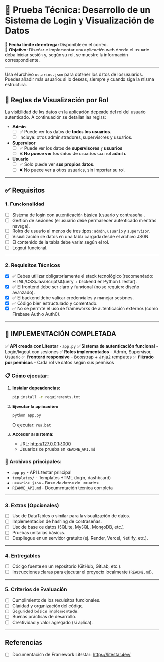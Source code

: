 # 🧪 Prueba Técnica: Desarrollo de un Sistema de Login y Visualización de Datos

**📅 Fecha límite de entrega:** Disponible en el correo.  
**🎯 Objetivo:** Diseñar e implementar una aplicación web donde el usuario deba iniciar sesión y, según su rol, se muestre la información correspondiente.

---

Usa el archivo `usuarios.json` para obtener los datos de los usuarios. Puedes añadir más usuarios si lo deseas, siempre y cuando siga la misma estructura.

## 🔐 Reglas de Visualización por Rol

La visibilidad de los datos en la aplicación depende del rol del usuario autenticado. A continuación se detallan las reglas:

- **Admin**
  - [ ] ✅ Puede ver los datos de **todos los usuarios**.
  - [ ] Incluye: otros administradores, supervisores y usuarios.

- **Supervisor**
  - [ ] ✅ Puede ver los datos de **supervisores** y **usuarios**.
  - [ ] ❌ **No puede ver** los datos de usuarios con rol **admin**.

- **Usuario**
  - [ ] ✅ Solo puede ver **sus propios datos**.
  - [ ] ❌ No puede ver a otros usuarios, sin importar su rol.

---

## ✅ Requisitos

### 1. Funcionalidad

- [ ] Sistema de login con autenticación básica (usuario y contraseña).
- [ ] Gestión de sesiones (el usuario debe permanecer autenticado mientras navega).
- [ ] Roles de usuario al menos de tres tipos: `admin`, `usuario` y `supervisor`.
- [ ] Visualización de datos en una tabla cargada desde el archivo JSON.
- [ ] El contenido de la tabla debe variar según el rol.
- [ ] Logout funcional.

---

### 2. Requisitos Técnicos

- [x] ✅ Debes utilizar obligatoriamente el stack tecnológico (recomendado: HTML/CSS/JavaScript/JQuery + backend en Python Litestar).
- [x] ✅ El frontend debe ser claro y funcional (no se requiere diseño avanzado).
- [x] ✅ El backend debe validar credenciales y manejar sesiones.
- [x] ✅ Código bien estructurado y comentado.
- [x] ✅ No se permite el uso de frameworks de autenticación externos (como Firebase Auth o Auth0).

---

## 🚀 **IMPLEMENTACIÓN COMPLETADA**

✅ **API creada con Litestar** - `app.py`
✅ **Sistema de autenticación funcional** - Login/logout con sesiones
✅ **Roles implementados** - Admin, Supervisor, Usuario
✅ **Frontend responsive** - Bootstrap + Jinja2 templates
✅ **Filtrado por permisos** - Cada rol ve datos según sus permisos

### 📋 Cómo ejecutar:

1. **Instalar dependencias:**
   ```bash
   pip install -r requirements.txt
   ```

2. **Ejecutar la aplicación:**
   ```bash
   python app.py
   ```
   O ejecutar: `run.bat`

3. **Acceder al sistema:**
   - URL: http://127.0.0.1:8000
   - Usuarios de prueba en `README_API.md`

### 📁 Archivos principales:
- `app.py` - API Litestar principal
- `templates/` - Templates HTML (login, dashboard)
- `usuarios.json` - Base de datos de usuarios
- `README_API.md` - Documentación técnica completa

---

### 3. Extras (Opcionales)

- [ ] Uso de DataTables o similar para la visualización de datos.
- [ ] Implementación de hashing de contraseñas.
- [ ] Uso de base de datos (SQLite, MySQL, MongoDB, etc.).
- [ ] Pruebas unitarias básicas.
- [ ] Despliegue en un servidor gratuito (ej. Render, Vercel, Netlify, etc.).

---

### 4. Entregables

- [ ] Código fuente en un repositorio (GitHub, GitLab, etc.).
- [ ] Instrucciones claras para ejecutar el proyecto localmente (`README.md`).

---

### 5. Criterios de Evaluación

- [ ] Cumplimiento de los requisitos funcionales.
- [ ] Claridad y organización del código.
- [ ] Seguridad básica implementada.
- [ ] Buenas prácticas de desarrollo.
- [ ] Creatividad y valor agregado (si aplica).

---

## Referencias

- [ ] Documentación de Framework Litestar: https://litestar.dev/

